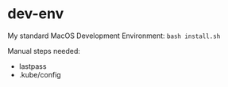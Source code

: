 # dev-env

My standard MacOS Development Environment: `bash install.sh`

Manual steps needed:
- lastpass
- .kube/config